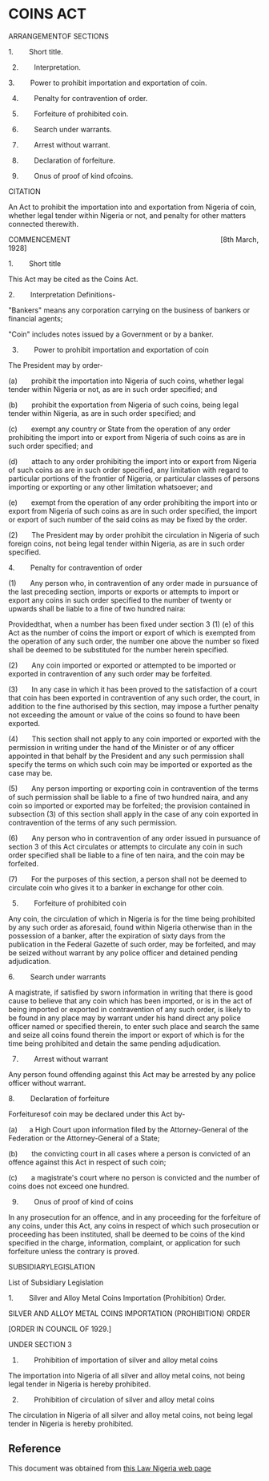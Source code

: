 # COINS ACT

ARRANGEMENTOF SECTIONS

1.        Short title.

2.        Interpretation.

3.        Power to prohibit importation and exportation of coin.

4.        Penalty for contravention of order.

5.        Forfeiture of prohibited coin.

6.        Search under warrants.

7.        Arrest without warrant.

8.        Declaration of forfeiture.

9.        Onus of proof of kind ofcoins.

CITATION

An Act to prohibit the importation into and exportation from Nigeria of coin, whether legal tender within Nigeria or not, and penalty for other matters connected therewith.

COMMENCEMENT                                                                            [8th March, 1928]

1.        Short title

This Act may be cited as the Coins Act.

2.        Interpretation Definitions-

"Bankers" means any corporation carrying on the business of bankers or financial agents;

"Coin" includes notes issued by a Government or by a banker.

3.        Power to prohibit importation and exportation of coin

The President may by order-

(a)       prohibit the importation into Nigeria of such coins, whether legal tender within Nigeria or not, as are in such order specified; and

(b)       prohibit the exportation from Nigeria of such coins, being legal tender within Nigeria, as are in such order specified; and

(c)       exempt any country or State from the operation of any order prohibiting the import into or export from Nigeria of such coins as are in such order specified; and

(d)       attach to any order prohibiting the import into or export from Nigeria of such coins as are in such order specified, any limitation with regard to particular portions of the frontier of Nigeria, or particular classes of persons importing or exporting or any other limitation whatsoever; and

(e)       exempt from the operation of any order prohibiting the import into or export from Nigeria of such coins as are in such order specified, the import or export of such number of the said coins as may be fixed by the order.

(2)       The President may by order prohibit the circulation in Nigeria of such foreign coins, not being legal tender within Nigeria, as are in such order specified.

4.        Penalty for contravention of order

(1)       Any person who, in contravention of any order made in pursuance of the last preceding section, imports or exports or attempts to import or export any coins in such order specified to the number of twenty or upwards shall be liable to a fine of two hundred naira:

Providedthat, when a number has been fixed under section 3 (1) (e) of this Act as the number of coins the import or export of which is exempted from the operation of any such order, the number one above the number so fixed shall be deemed to be substituted for the number herein specified.

(2)       Any coin imported or exported or attempted to be imported or exported in contravention of any such order may be forfeited.

(3)       In any case in which it has been proved to the satisfaction of a court that coin has been exported in contravention of any such order, the court, in addition to the fine authorised by this section, may impose a further penalty not exceeding the amount or value of the coins so found to have been exported.

(4)       This section shall not apply to any coin imported or exported with the permission in writing under the hand of the Minister or of any officer appointed in that behalf by the President and any such permission shall specify the terms on which such coin may be imported or exported as the case may be.

(5)       Any person importing or exporting coin in contravention of the terms of such permission shall be liable to a fine of two hundred naira, and any coin so imported or exported may be forfeited; the provision contained in subsection (3) of this section shall apply in the case of any coin exported in contravention of the terms of any such permission.

(6)       Any person who in contravention of any order issued in pursuance of section 3 of this Act circulates or attempts to circulate any coin in such order specified shall be liable to a fine of ten naira, and the coin may be forfeited.

(7)       For the purposes of this section, a person shall not be deemed to circulate coin who gives it to a banker in exchange for other coin.

5.        Forfeiture of prohibited coin

Any coin, the circulation of which in Nigeria is for the time being prohibited by any such order as aforesaid, found within Nigeria otherwise than in the possession of a banker, after the expiration of sixty days from the publication in the Federal Gazette of such order, may be forfeited, and may be seized without warrant by any police officer and detained pending adjudication.

6.        Search under warrants

A magistrate, if satisfied by sworn information in writing that there is good cause to believe that any coin which has been imported, or is in the act of being imported or exported in contravention of any such order, is likely to be found in any place may by warrant under his hand direct any police officer named or specified therein, to enter such place and search the same and seize all coins found therein the import or export of which is for the time being prohibited and detain the same pending adjudication.

7.        Arrest without warrant

Any person found offending against this Act may be arrested by any police officer without warrant.

8.        Declaration of forfeiture

Forfeituresof coin may be declared under this Act by-

(a)      a High Court upon information filed by the Attorney-General of the Federation or the Attorney-General of a State;

(b)       the convicting court in all cases where a person is convicted of an offence against this Act in respect of such coin;

(c)       a magistrate's court where no person is convicted and the number of coins does not exceed one hundred.

9.        Onus of proof of kind of coins

In any prosecution for an offence, and in any proceeding for the forfeiture of any coins, under this Act, any coins in respect of which such prosecution or proceeding has been instituted, shall be deemed to be coins of the kind specified in the charge, information, complaint, or application for such forfeiture unless the contrary is proved.

SUBSIDIARYLEGISLATION

List of Subsidiary Legislation

1.        Silver and Alloy Metal Coins Importation (Prohibition) Order.

SILVER AND ALLOY METAL COINS IMPORTATION (PROHIBITION) ORDER

[ORDER IN COUNCIL OF 1929.]

UNDER SECTION 3

1.        Prohibition of importation of silver and alloy metal coins

The importation into Nigeria of all silver and alloy metal coins, not being legal tender in Nigeria is hereby prohibited.

2.        Prohibition of circulation of silver and alloy metal coins

The circulation in Nigeria of all silver and alloy metal coins, not being legal tender in Nigeria is hereby prohibited.

## Reference

This document was obtained from [this Law Nigeria web page](http://www.lawnigeria.com/LFN/C/Coins-Act.php)